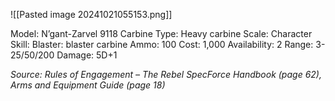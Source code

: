 ![[Pasted image 20241021055153.png]]

Model: N’gant-Zarvel 9118 Carbine
Type: Heavy carbine
Scale: Character
Skill: Blaster: blaster carbine
Ammo: 100
Cost: 1,000
Availability: 2
Range: 3-25/50/200
Damage: 5D+1

*Source: Rules of Engagement – The Rebel SpecForce Handbook (page 62), Arms and Equipment Guide (page 18)*